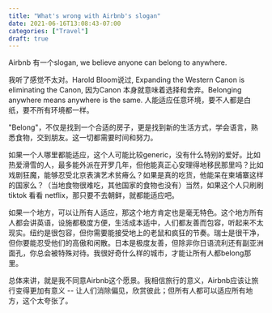 ```yaml
---
title: "What's wrong with Airbnb's slogan"
date: 2021-06-16T13:08:43-07:00
categories: ["Travel"]
draft: true
---
```

Airbnb 有一个slogan, we believe anyone can belong to anywhere. 

我听了感觉不太对。Harold Bloom说过, Expanding the Western Canon is eliminating the Canon, 因为Canon 本身就意味着选择和舍弃。Belonging anywhere means anywhere is the same. 人能适应任意环境，要不人都是白纸，要不所有环境都一样。

"Belong"，不仅是找到一个合适的房子，更是找到新的生活方式，学会语言，熟悉食物，交到朋友。这一切都需要时间和努力。

如果一个人哪里都能适应，这个人可能比较generic，没有什么特别的爱好。比如热爱滑雪的人，最多能外派在开罗几年，但他能真正心安理得地移民那里吗？比如戏剧狂魔，能够忍受北京表演艺术贫瘠么？如果是真的吃货，他能呆在柬埔寨这样的国家么？（当地食物很难吃，其他国家的食物也没有）当然，如果这个人只刷刷tiktok 看看 netflix，那只要不去朝鲜，就都能适应吧。

如果一个地方，可以让所有人适应，那这个地方肯定也是毫无特色。这个地方所有人都会讲英语，设施都极度方便，生活成本适中，人们都友善而包容，听起来不太现实。纽约是很包容，但你需要能接受地上的老鼠和疯狂的节奏。瑞士是很干净，但你要能忍受他们的高傲和闲散。日本是极度友善，但除非你日语流利还有副亚洲面孔，你总会被特殊对待。我很好奇什么样的城市，才能让所有人都belong那里。

总体来讲，就是我不同意Airbnb这个愿景。我相信旅行的意义，Airbnb应该让旅行变得更加有意义 -- 让人们消除偏见，欣赏彼此；但所有人都可以适应所有地方，这个太夸张了。






